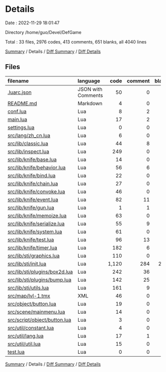 # Details

Date : 2022-11-29 18:01:47

Directory /home/guo/Devel/DefGame

Total : 33 files,  2976 codes, 413 comments, 651 blanks, all 4040 lines

[Summary](results.md) / Details / [Diff Summary](diff.md) / [Diff Details](diff-details.md)

## Files
| filename | language | code | comment | blank | total |
| :--- | :--- | ---: | ---: | ---: | ---: |
| [.luarc.json](/.luarc.json) | JSON with Comments | 50 | 0 | 0 | 50 |
| [README.md](/README.md) | Markdown | 4 | 0 | 3 | 7 |
| [conf.lua](/conf.lua) | Lua | 8 | 2 | 0 | 10 |
| [main.lua](/main.lua) | Lua | 17 | 2 | 6 | 25 |
| [settings.lua](/settings.lua) | Lua | 0 | 0 | 1 | 1 |
| [src/lang/zh_cn.lua](/src/lang/zh_cn.lua) | Lua | 6 | 0 | 0 | 6 |
| [src/lib/classic.lua](/src/lib/classic.lua) | Lua | 44 | 8 | 16 | 68 |
| [src/lib/inspect.lua](/src/lib/inspect.lua) | Lua | 249 | 0 | 73 | 322 |
| [src/lib/knife/base.lua](/src/lib/knife/base.lua) | Lua | 14 | 0 | 2 | 16 |
| [src/lib/knife/behavior.lua](/src/lib/knife/behavior.lua) | Lua | 56 | 6 | 17 | 79 |
| [src/lib/knife/bind.lua](/src/lib/knife/bind.lua) | Lua | 22 | 0 | 4 | 26 |
| [src/lib/knife/chain.lua](/src/lib/knife/chain.lua) | Lua | 27 | 0 | 5 | 32 |
| [src/lib/knife/convoke.lua](/src/lib/knife/convoke.lua) | Lua | 46 | 0 | 9 | 55 |
| [src/lib/knife/event.lua](/src/lib/knife/event.lua) | Lua | 82 | 11 | 17 | 110 |
| [src/lib/knife/gun.lua](/src/lib/knife/gun.lua) | Lua | 1 | 1 | 1 | 3 |
| [src/lib/knife/memoize.lua](/src/lib/knife/memoize.lua) | Lua | 63 | 0 | 15 | 78 |
| [src/lib/knife/serialize.lua](/src/lib/knife/serialize.lua) | Lua | 55 | 9 | 15 | 79 |
| [src/lib/knife/system.lua](/src/lib/knife/system.lua) | Lua | 61 | 0 | 9 | 70 |
| [src/lib/knife/test.lua](/src/lib/knife/test.lua) | Lua | 96 | 13 | 20 | 129 |
| [src/lib/knife/timer.lua](/src/lib/knife/timer.lua) | Lua | 182 | 6 | 57 | 245 |
| [src/lib/sti/graphics.lua](/src/lib/sti/graphics.lua) | Lua | 110 | 0 | 23 | 133 |
| [src/lib/sti/init.lua](/src/lib/sti/init.lua) | Lua | 1,120 | 284 | 213 | 1,617 |
| [src/lib/sti/plugins/box2d.lua](/src/lib/sti/plugins/box2d.lua) | Lua | 242 | 36 | 46 | 324 |
| [src/lib/sti/plugins/bump.lua](/src/lib/sti/plugins/bump.lua) | Lua | 142 | 25 | 27 | 194 |
| [src/lib/sti/utils.lua](/src/lib/sti/utils.lua) | Lua | 161 | 9 | 48 | 218 |
| [src/map/lvl-1.tmx](/src/map/lvl-1.tmx) | XML | 46 | 0 | 0 | 46 |
| [src/object/button.lua](/src/object/button.lua) | Lua | 19 | 0 | 4 | 23 |
| [src/scene/mainmenu.lua](/src/scene/mainmenu.lua) | Lua | 14 | 0 | 6 | 20 |
| [src/script/object/button.lua](/src/script/object/button.lua) | Lua | 3 | 0 | 2 | 5 |
| [src/util/constant.lua](/src/util/constant.lua) | Lua | 4 | 0 | 4 | 8 |
| [src/util/lang.lua](/src/util/lang.lua) | Lua | 17 | 1 | 3 | 21 |
| [src/util/util.lua](/src/util/util.lua) | Lua | 15 | 0 | 4 | 19 |
| [test.lua](/test.lua) | Lua | 0 | 0 | 1 | 1 |

[Summary](results.md) / Details / [Diff Summary](diff.md) / [Diff Details](diff-details.md)